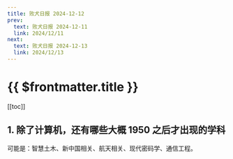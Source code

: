 ```yaml
---
title: 败犬日报 2024-12-12
prev:
  text: 败犬日报 2024-12-11
  link: 2024/12/11
next:
  text: 败犬日报 2024-12-13
  link: 2024/12/13
---
```


# {{ $frontmatter.title }}

[[toc]]

## 1. 除了计算机，还有哪些大概 1950 之后才出现的学科

可能是：智慧土木、新中国相关、航天相关、现代密码学、通信工程。
